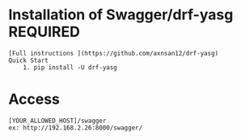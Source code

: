 
# Installation of Swagger/drf-yasg REQUIRED

	[Full instructions ](https://github.com/axnsan12/drf-yasg)
	Quick Start
		1. pip install -U drf-yasg
		
# Access 
	[YOUR_ALLOWED_HOST]/swagger
	ex: http://192.168.2.26:8000/swagger/
